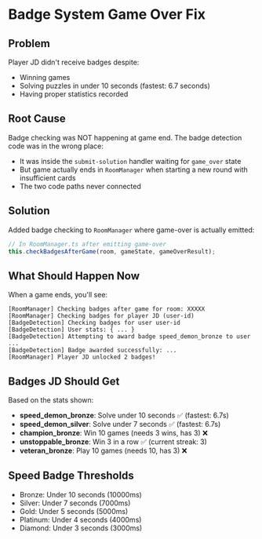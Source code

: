 # Badge System Game Over Fix

## Problem
Player JD didn't receive badges despite:
- Winning games
- Solving puzzles in under 10 seconds (fastest: 6.7 seconds)
- Having proper statistics recorded

## Root Cause
Badge checking was NOT happening at game end. The badge detection code was in the wrong place:
- It was inside the `submit-solution` handler waiting for `game_over` state
- But game actually ends in `RoomManager` when starting a new round with insufficient cards
- The two code paths never connected

## Solution
Added badge checking to `RoomManager` where game-over is actually emitted:

```typescript
// In RoomManager.ts after emitting game-over
this.checkBadgesAfterGame(room, gameState, gameOverResult);
```

## What Should Happen Now

When a game ends, you'll see:
```
[RoomManager] Checking badges after game for room: XXXXX
[RoomManager] Checking badges for player JD (user-id)
[BadgeDetection] Checking badges for user user-id
[BadgeDetection] User stats: { ... }
[BadgeDetection] Attempting to award badge speed_demon_bronze to user ...
[BadgeDetection] Badge awarded successfully: ...
[RoomManager] Player JD unlocked 2 badges!
```

## Badges JD Should Get

Based on the stats shown:
- **speed_demon_bronze**: Solve under 10 seconds ✅ (fastest: 6.7s)
- **speed_demon_silver**: Solve under 7 seconds ✅ (fastest: 6.7s)
- **champion_bronze**: Win 10 games (needs 3 wins, has 3) ❌
- **unstoppable_bronze**: Win 3 in a row ✅ (current streak: 3)
- **veteran_bronze**: Play 10 games (needs 10, has 3) ❌

## Speed Badge Thresholds
- Bronze: Under 10 seconds (10000ms)
- Silver: Under 7 seconds (7000ms)
- Gold: Under 5 seconds (5000ms)
- Platinum: Under 4 seconds (4000ms)
- Diamond: Under 3 seconds (3000ms)
